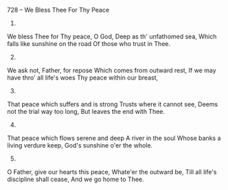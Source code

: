 728 – We Bless Thee For Thy Peace


1.
We bless Thee for Thy peace, O God,
Deep as th' unfathomed sea,
Which falls like sunshine on the road
Of those who trust in Thee.

2.
We ask not, Father, for repose
Which comes from outward rest,
If we may have thro' all life's woes
Thy peace within our breast,

3.
That peace which suffers and is strong
Trusts where it cannot see,
Deems not the trial way too long,
But leaves the end with Thee.

4.
That peace which flows serene and deep
A river in the soul
Whose banks a living verdure keep,
God's sunshine o'er the whole.

5.
O Father, give our hearts this peace,
Whate'er the outward be,
Till all life's discipline shall cease,
And we go home to Thee.
